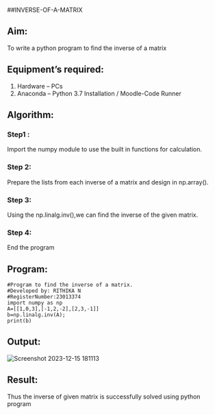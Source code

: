 ##INVERSE-OF-A-MATRIX


## Aim:
To write a python program to find the inverse of a matrix
## Equipment’s required:
1. 	Hardware – PCs
2. 	Anaconda – Python 3.7 Installation / Moodle-Code Runner
## Algorithm:
### Step1 : 
Import the numpy module to use the built in functions for calculation.

### Step 2: 
Prepare the lists from each inverse of a matrix and design in np.array().

### Step 3:
Using the np.linalg.inv(),we can find the inverse of the given matrix.

### Step 4: 
End the program
## Program:
```
#Program to find the inverse of a matrix.
#Developed by: RITHIKA N
#RegisterNumber:23013374
import numpy as np
A=[[1,0,3],[-1,2,-2],[2,3,-1]]
b=np.linalg.inv(A);
print(b)
```
## Output:
![Screenshot 2023-12-15 181113](https://github.com/Rithikachezhian/INVERSE-OF-A-MATRIX/assets/145742406/213a520e-c98d-44c7-b0ab-8ef8db932d96)


## Result:
Thus the inverse of given matrix is successfully solved using python program


